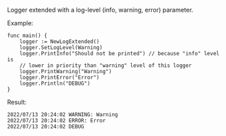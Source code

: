 Logger extended with a log-level (info, warning, error) parameter.


Example:
```
func main() {
	logger := NewLogExtended()
	logger.SetLogLevel(Warning)
	logger.PrintInfo("Should not be printed") // because "info" level is
	// lower in priority than "warning" level of this logger
	logger.PrintWarning("Warning")
	logger.PrintError("Error")
	logger.Println("DEBUG")
}
```

Result:
```
2022/07/13 20:24:02 WARNING: Warning
2022/07/13 20:24:02 ERROR: Error
2022/07/13 20:24:02 DEBUG
```
